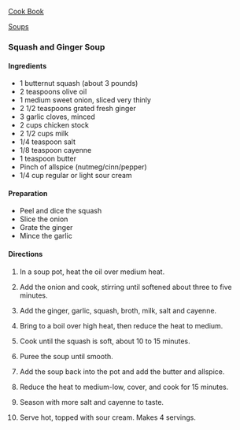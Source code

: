 [Cook Book](https://github.com/vmsmith/CookBook/blob/master/README.md)

[Soups](https://github.com/vmsmith/CookBook/blob/master/soups.md)

### Squash and Ginger Soup  

#### Ingredients  

* 1 butternut squash (about 3 pounds)   
* 2 teaspoons olive oil  
* 1 medium sweet onion, sliced very thinly  
* 2 1/2 teaspoons grated fresh ginger  
* 3 garlic cloves, minced  
* 2 cups chicken stock  
* 2 1/2 cups milk  
* 1/4 teaspoon salt  
* 1/8 teaspoon cayenne  
* 1 teaspoon butter  
* Pinch of allspice (nutmeg/cinn/pepper)  
* 1/4 cup regular or light sour cream  

#### Preparation  

* Peel and dice the squash  
* Slice the onion  
* Grate the ginger  
* Mince the garlic

#### Directions  

1. In a soup pot, heat the oil over medium heat. 

2. Add the onion and cook, stirring until softened about three to five minutes. 

3. Add the ginger, garlic, squash, broth, milk, salt and cayenne.  

4. Bring to a boil over high heat, then reduce the heat to medium. 

5. Cook until the squash is soft, about 10 to 15 minutes.  

6. Puree the soup until smooth. 

7. Add the soup back into the pot and add the butter and allspice.  

8. Reduce the heat to medium-low, cover, and cook for 15 minutes.  

9. Season with more salt and cayenne to taste.  

10. Serve hot, topped with sour cream. Makes 4 servings.

